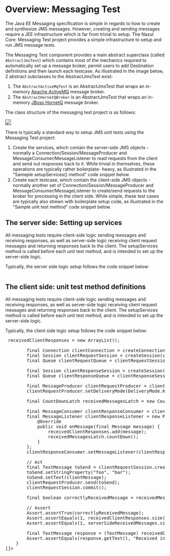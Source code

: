 # Overview: Messaging Test

The Java EE Messaging specification is simple in regards to how to create and synthesize
JMS messages. However, creating and sending messages require a JEE infrastructure which is
far from trivial to setup. The Nazul Core: Messaging Test project provides a simple
infrastructure to setup and run JMS message tests.

The Messaging Test component provides a main abstract superclass (called
`AbstractJmsTest`) which contains most of the mechanics required to automatically
set up a message broker, permit users to add Destination definitions and then launch
each testcase. As illustrated in the image below, 2 abstract subclasses to the
AbstractJmsTest exist:

1. The `AbstractActiveMqTest` is an AbstractJmsTest that wraps an in-memory
   <a href="http://activemq.apache.org/">Apache ActiveMQ</a> message broker.
2. The `AbstractHornetQBroker` is an AbstractJmsTest that wraps an in-memory
   <a href="http://www.jboss.org/hornetq">JBoss HornetQ</a> message broker.

The class structure of the messaging test project is as follows:

<img src="images/structure.png" style="border: 1px solid grey;"/>

There is typically a standard way to setup JMS unit tests using the Messaging
Test project:

1. Create the services, which contain the server-side JMS objects - normally
   a Connection/Session/MessageProducer and MessageConsumer/MessageListener
   to read requests from the client and send out responses back to it.
   While trivial in themselves, these operations are typically rather boilerplate-
   heavy, as illustrated in the "Sameple setupServices() method" code snippet
   below.
2. Create each testcase, which contain the client-side JMS objects - normally
   another set of Connection/Session/MessageProducer and MessageConsumer/MessageListener
   to create/send requests to the broker for processing in the client side.
   While simple, these test cases are typically also strewn with boilerplate
   setup code, as illustrated in the "Sample unit test method" code snippet
   below.

## The server side: Setting up services

All messaging tests require client-side logic sending messages and receiving responses,
as well as server-side logic receiving client request messages and returning responses
back to the client. The setupServices method is called before each unit test method,
and is intended to set up the server-side logic.

Typically, the server side logic setup follows the code snippet below:

<pre class="brush: java" title="Sample setupServices() method."><![CDATA[
    /**
     * {@inheritDoc}
     */
    @Override
    public void setupServices() throws JMSException {

        // This is where we set up JMS objects on the server side.
        // These objects are created before any test cases are launched.

        // 1) Get a connection to the JMS broker.
        final Connection serverSideConnection = createConnection();

        // 2) Create a server-side Session, Queue and MessageConsumer reading messages from the broker.
        final Session serverSideRequestSession = createSession(serverSideConnection);
        final Queue serviceSideInboundQueue = serverSideRequestSession.createQueue(SERVER_SIDE_INBOUND_REQUEST);
        final MessageConsumer requestMessageConsumer = serverSideRequestSession.createConsumer(serviceSideInboundQueue);

        // 3) Create a server-side Session, Queue and MessageProducer sending messages to the broker.
        final Session serverSideResponseSession = createSession(serverSideConnection);
        final Queue serviceSideOutboundQueue = serverSideResponseSession.createQueue(SERVER_SIDE_OUTBOUND_RESPONSE);
        final MessageProducer responseMessageProducer = serverSideResponseSession
                .createProducer(serviceSideOutboundQueue);
        responseMessageProducer.setDeliveryMode(DeliveryMode.NON_PERSISTENT);

        // 4) Register a MessageListener to read messages from the requestMessageConsumer
        //    and write messages to the responseMessageProducer.
        //    This completes the server-side setup.
        requestMessageConsumer.setMessageListener(new MessageListener() {
            @Override
            public void onMessage(final Message message) {

                // Stash the received message for test purposes
                serverSideReceivedMessages.add(message);

                try {

                    // Define the outbound message
                    final TextMessage toReturn = serverSideResponseSession.createTextMessage();
                    toReturn.setJMSCorrelationID(message.getJMSMessageID());

                    // This test service is designed only to properly accept incoming TextMessages.
                    if (!(message instanceof TextMessage)) {

                        // Create an error message.
                        toReturn.setText("Only text messages are handled. Received ["
                                + message.getClass().getSimpleName() + "]");
                    } else {

                        // Create a 'proper' response holding the body of the
                        // inbound TextMessage + some extra text.
                        final TextMessage msg = (TextMessage) message;
                        toReturn.setText("Received inbound: " + msg.getText());
                    }

                    // Send the error message back to the client.
                    responseMessageProducer.send(toReturn);
                    serverSideResponseSession.commit();

                } catch (JMSException e) {
                    throw new IllegalStateException("Could not send message.", e);
                }
            }
        });
    }
]]></pre>

## The client side: unit test method definitions

All messaging tests require client-side logic sending messages and receiving responses,
as well as server-side logic receiving client request messages and returning responses
back to the client. The setupServices method is called before each unit test method,
and is intended to set up the server-side logic.

Typically, the client side logic setup follows the code snippet below:

<pre class="brush: java" title="Sample unit test method"><![CDATA[
    @Test
    public void validateTextMessageYieldsCorrectResponse() throws Exception {

        // Assemble
        final String clientMessage = "This is a client-side originated message.";
        final List<Message> receivedClientResponses = new ArrayList<Message>();

        final Connection clientConnection = createConnection();
        final Session clientRequestSession = createSession(clientConnection);
        final Queue clientRequestQueue = clientRequestSession.createQueue(CLIENT_SIDE_OUTBOUND_REQUEST);

        final Session clientResponseSession = createSession(clientConnection);
        final Queue clientResponseQueue = clientResponseSession.createQueue(CLIENT_SIDE_INBOUND_RESPONSE);

        final MessageProducer clientRequestProducer = clientRequestSession.createProducer(clientRequestQueue);
        clientRequestProducer.setDeliveryMode(DeliveryMode.NON_PERSISTENT);

        final CountDownLatch receivedMessagesLatch = new CountDownLatch(1);

        final MessageConsumer clientResponseConsumer = clientResponseSession.createConsumer(clientResponseQueue);
        final MessageListener clientResponseListener = new MessageListener() {
            @Override
            public void onMessage(final Message message) {
                receivedClientResponses.add(message);
                receivedMessagesLatch.countDown();
            }
        };
        clientResponseConsumer.setMessageListener(clientResponseListener);

        // Act
        final TextMessage toSend = clientRequestSession.createTextMessage();
        toSend.setStringProperty("foo", "bar");
        toSend.setText(clientMessage);
        clientRequestProducer.send(toSend);
        clientRequestSession.commit();

        final boolean correctlyReceivedMessage = receivedMessagesLatch.await(2, TimeUnit.SECONDS);

        // Assert
        Assert.assertTrue(correctlyReceivedMessage);
        Assert.assertEquals(1, receivedClientResponses.size());
        Assert.assertEquals(1, serverSideReceivedMessages.size());

        final TextMessage response = (TextMessage) receivedClientResponses.get(0);
        Assert.assertEquals(response.getText(), "Received inbound: " + clientMessage);
    }
]]></pre>


